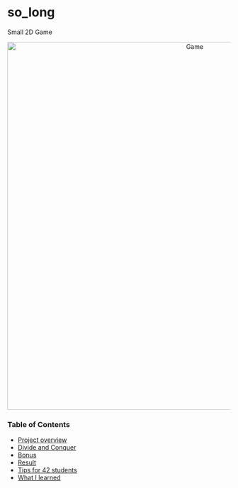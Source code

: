 # so_long
Small 2D Game

<div align="center">
<img width="830" alt="Game" src="https://user-images.githubusercontent.com/114035440/213333013-8745d1f6-42f9-41f8-9192-8cc0cd2e8d19.png">
</div>

### Table of Contents

* [Project overview](#projectoverview)
* [Divide and Conquer](#divide-and-conquer)
* [Bonus](#bonus)
* [Result](#result)
* [Tips for 42 students](#tips-for-42-students)
* [What I learned](#what-i-learned)
